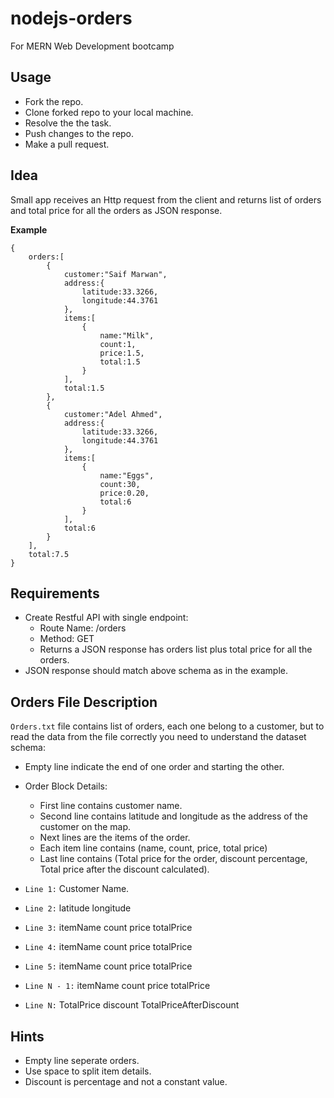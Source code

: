 # nodejs-orders
For MERN Web Development bootcamp
## Usage
- Fork the repo.
- Clone forked repo to your local machine.
- Resolve the the task.
- Push changes to the repo.
- Make a pull request.


## Idea
Small app receives an Http request from the client and returns list of orders and total price for all the orders as JSON response.

**Example**
```
{
    orders:[
        {
            customer:"Saif Marwan",
            address:{
                latitude:33.3266,
                longitude:44.3761
            },
            items:[
                {
                    name:"Milk",
                    count:1,
                    price:1.5,
                    total:1.5
                }
            ],
            total:1.5
        },
        {
            customer:"Adel Ahmed",
            address:{
                latitude:33.3266,
                longitude:44.3761
            },
            items:[
                {
                    name:"Eggs",
                    count:30,
                    price:0.20,
                    total:6
                }
            ],
            total:6
        }
    ],
    total:7.5
}
```
## Requirements
- Create Restful API with single endpoint:
    - Route Name: /orders
    - Method: GET
    - Returns a JSON response has orders list plus total price for all the orders.
- JSON response should match above schema as in the example.

## Orders File Description
`Orders.txt` file contains list of orders, each one belong to a customer, but to read the data from the file correctly you need to understand the dataset schema:
- Empty line indicate the end of one order and starting the other.
- Order Block Details:
    - First line contains customer name.
    - Second line contains latitude and longitude as the address of the customer on the map.
    - Next lines are the items of the order.
    - Each item line contains (name, count, price, total price)
    - Last line contains (Total price for the order, discount percentage, Total price after the discount calculated).

- `Line 1:` Customer Name.
- `Line 2:` latitude longitude
- `Line 3:` itemName count price totalPrice
- `Line 4:` itemName count price totalPrice
- `Line 5:` itemName count price totalPrice
- `Line N - 1:` itemName count price totalPrice
- `Line N:` TotalPrice discount TotalPriceAfterDiscount


## Hints
- Empty line seperate orders.
- Use space to split item details.
- Discount is percentage and not a constant value.




